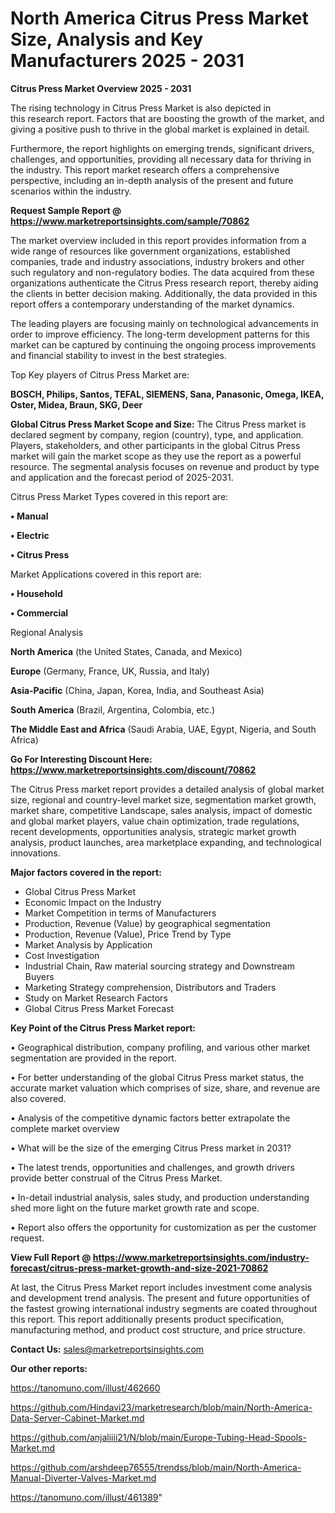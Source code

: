 # North America Citrus Press Market Size, Analysis and Key Manufacturers 2025 - 2031

<Strong> Citrus Press Market Overview 2025 - 2031</strong>

The rising technology in Citrus Press Market is also depicted in this research report. Factors that are boosting the growth of the market, and giving a positive push to thrive in the global market is explained in detail.

Furthermore, the report highlights on emerging trends, significant drivers, challenges, and opportunities, providing all necessary data for thriving in the industry. This report market research offers a comprehensive perspective, including an in-depth analysis of the present and future scenarios within the industry.

<strong>Request Sample Report @ <a href=https://www.marketreportsinsights.com/sample/70862>https://www.marketreportsinsights.com/sample/70862</a></strong>

The market overview included in this report provides information from a wide range of resources like government organizations, established companies, trade and industry associations, industry brokers and other such regulatory and non-regulatory bodies. The data acquired from these organizations authenticate the Citrus Press research report, thereby aiding the clients in better decision making. Additionally, the data provided in this report offers a contemporary understanding of the market dynamics.

The leading players are focusing mainly on technological advancements in order to improve efficiency. The long-term development patterns for this market can be captured by continuing the ongoing process improvements and financial stability to invest in the best strategies.

Top Key players of Citrus Press Market are:

<strong>BOSCH, Philips, Santos, TEFAL, SIEMENS, Sana, Panasonic, Omega, IKEA, Oster, Midea, Braun, SKG, Deer</strong>

<strong><b>Global Citrus Press Market Scope and Size:</b></strong>
The Citrus Press market is declared segment by company, region (country), type, and application. Players, stakeholders, and other participants in the global Citrus Press market will gain the market scope as they use the report as a powerful resource. The segmental analysis focuses on revenue and product by type and application and the forecast period of 2025-2031.

Citrus Press Market Types covered in this report are:

<strong>• Manual

• Electric

• Citrus Press</strong>

Market Applications covered in this report are:

<strong>• Household

• Commercial</strong> 

Regional Analysis

<strong>North America</strong> (the United States, Canada, and Mexico)

<strong>Europe</strong> (Germany, France, UK, Russia, and Italy)

<strong>Asia-Pacific</strong> (China, Japan, Korea, India, and Southeast Asia)

<strong>South America</strong> (Brazil, Argentina, Colombia, etc.)

<strong>The Middle East and Africa</strong> (Saudi Arabia, UAE, Egypt, Nigeria, and South Africa)

<strong>Go For Interesting Discount Here: <a href=https://www.marketreportsinsights.com/discount/70862>https://www.marketreportsinsights.com/discount/70862</a></strong>

The Citrus Press market report provides a detailed analysis of global market size, regional and country-level market size, segmentation market growth, market share, competitive Landscape, sales analysis, impact of domestic and global market players, value chain optimization, trade regulations, recent developments, opportunities analysis, strategic market growth analysis, product launches, area marketplace expanding, and technological innovations.

<strong><b>Major factors covered in the report:</b></strong>
<ul>
  <li>Global Citrus Press Market </li>
  <li>Economic Impact on the Industry</li>
  <li>Market Competition in terms of Manufacturers</li>
  <li>Production, Revenue (Value) by geographical segmentation</li>
  <li>Production, Revenue (Value), Price Trend by Type</li>
  <li>Market Analysis by Application</li>
  <li>Cost Investigation</li>
  <li>Industrial Chain, Raw material sourcing strategy and Downstream Buyers</li>
  <li>Marketing Strategy comprehension, Distributors and Traders</li>
  <li>Study on Market Research Factors</li>
  <li>Global Citrus Press Market Forecast</li>
</ul>

<strong><b>Key Point of the Citrus Press Market report:</b></strong>

• Geographical distribution, company profiling, and various other market segmentation are provided in the report.

• For better understanding of the global Citrus Press market status, the accurate market valuation which comprises of size, share, and revenue are also covered.

• Analysis of the competitive dynamic factors better extrapolate the complete market overview

• What will be the size of the emerging Citrus Press market in 2031?

• The latest trends, opportunities and challenges, and growth drivers provide better construal of the Citrus Press Market.

• In-detail industrial analysis, sales study, and production understanding shed more light on the future market growth rate and scope.

• Report also offers the opportunity for customization as per the customer request.

<strong><b>View Full Report @ <a href=https://www.marketreportsinsights.com/industry-forecast/citrus-press-market-growth-and-size-2021-70862>https://www.marketreportsinsights.com/industry-forecast/citrus-press-market-growth-and-size-2021-70862</a></b></strong>


At last, the Citrus Press Market report includes investment come analysis and development trend analysis. The present and future opportunities of the fastest growing international industry segments are coated throughout this report. This report additionally presents product specification, manufacturing method, and product cost structure, and price structure.

<strong>Contact Us:</strong>
sales@marketreportsinsights.com

<strong>Our other reports:</strong>

<a href=https://tanomuno.com/illust/462660>https://tanomuno.com/illust/462660</a>

<a href=https://github.com/Hindavi23/marketresearch/blob/main/North-America-Data-Server-Cabinet-Market.md>https://github.com/Hindavi23/marketresearch/blob/main/North-America-Data-Server-Cabinet-Market.md</a>

<a href=https://github.com/anjaliiii21/N/blob/main/Europe-Tubing-Head-Spools-Market.md>https://github.com/anjaliiii21/N/blob/main/Europe-Tubing-Head-Spools-Market.md</a>

<a href=https://github.com/arshdeep76555/trendss/blob/main/North-America-Manual-Diverter-Valves-Market.md>https://github.com/arshdeep76555/trendss/blob/main/North-America-Manual-Diverter-Valves-Market.md</a>

<a href=https://tanomuno.com/illust/461389>https://tanomuno.com/illust/461389</a>"

